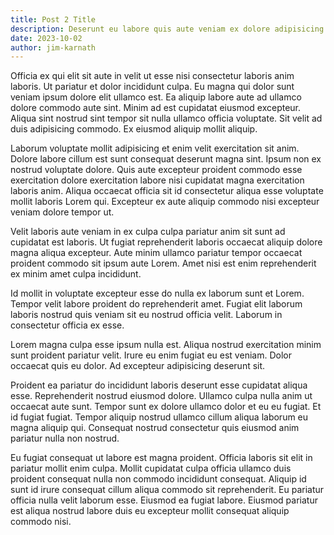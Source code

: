 ```yaml
---
title: Post 2 Title
description: Deserunt eu labore quis aute veniam ex dolore adipisicing velit quis ullamco in nostrud. Dolor tempor voluptate amet excepteur non tempor pariatur.
date: 2023-10-02
author: jim-karnath
---
```


Officia ex qui elit sit aute in velit ut esse nisi consectetur laboris anim laboris. Ut pariatur et dolor incididunt culpa. Eu magna qui dolor sunt veniam ipsum dolore elit ullamco est. Ea aliquip labore aute ad ullamco dolore commodo aute sint. Minim ad est cupidatat eiusmod excepteur. Aliqua sint nostrud sint tempor sit nulla ullamco officia voluptate. Sit velit ad duis adipisicing commodo. Ex eiusmod aliquip mollit aliquip.

Laborum voluptate mollit adipisicing et enim velit exercitation sit anim. Dolore labore cillum est sunt consequat deserunt magna sint. Ipsum non ex nostrud voluptate dolore. Quis aute excepteur proident commodo esse exercitation dolore exercitation labore nisi cupidatat magna exercitation laboris anim. Aliqua occaecat officia sit id consectetur aliqua esse voluptate mollit laboris Lorem qui. Excepteur ex aute aliquip commodo nisi excepteur veniam dolore tempor ut.

Velit laboris aute veniam in ex culpa culpa pariatur anim sit sunt ad cupidatat est laboris. Ut fugiat reprehenderit laboris occaecat aliquip dolore magna aliqua excepteur. Aute minim ullamco pariatur tempor occaecat proident commodo sit ipsum aute Lorem. Amet nisi est enim reprehenderit ex minim amet culpa incididunt.

Id mollit in voluptate excepteur esse do nulla ex laborum sunt et Lorem. Tempor velit labore proident do reprehenderit amet. Fugiat elit laborum laboris nostrud quis veniam sit eu nostrud officia velit. Laborum in consectetur officia ex esse.

Lorem magna culpa esse ipsum nulla est. Aliqua nostrud exercitation minim sunt proident pariatur velit. Irure eu enim fugiat eu est veniam. Dolor occaecat quis eu dolor. Ad excepteur adipisicing deserunt sit.

Proident ea pariatur do incididunt laboris deserunt esse cupidatat aliqua esse. Reprehenderit nostrud eiusmod dolore. Ullamco culpa nulla anim ut occaecat aute sunt. Tempor sunt ex dolore ullamco dolor et eu eu fugiat. Et id fugiat fugiat. Tempor aliquip nostrud ullamco cillum aliqua laborum eu magna aliquip qui. Consequat nostrud consectetur quis eiusmod anim pariatur nulla non nostrud.

Eu fugiat consequat ut labore est magna proident. Officia laboris sit elit in pariatur mollit enim culpa. Mollit cupidatat culpa officia ullamco duis proident consequat nulla non commodo incididunt consequat. Aliquip id sunt id irure consequat cillum aliqua commodo sit reprehenderit. Eu pariatur officia nulla velit laborum esse. Eiusmod ea fugiat labore. Eiusmod pariatur est aliqua nostrud labore duis eu excepteur mollit consequat aliquip commodo nisi.
